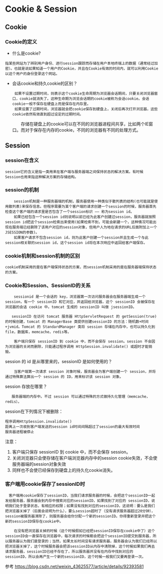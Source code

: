 

# Cookie & Session

## Cookie

### Cookie的定义

* 什么是cookie?

```
指某些网站为了辨别用户身份、进行session跟踪而存储在用户本地终端上的数据（通常经过加密）。也就是说如果知道一个用户的Cookie，并且在Cookie有效的时间内，就可以利用Cookie以这个用户的身份登录这个网站。
```

* 会话cookie和持久cookie的区别？

       如果不设置过期时间，则表示这个cookie生命周期为浏览器会话期间，只要关闭浏览器窗口，cookie就消失了。这种生命期为浏览会话期的cookie被称为会话cookie。会话cookie一般不保存在硬盘上而是保存在内存里。
       如果设置了过期时间，浏览器就会把cookie保存到硬盘上，关闭后再次打开浏览器，这些cookie依然有效直到超过设定的过期时间。
    　　存储在硬盘上的cookie可以在不同的浏览器进程间共享，比如两个IE窗口。而对于保存在内存的cookie，不同的浏览器有不同的处理方式。
## Session

### **session在含义**

```
session它的含义是指一类用来在客户端与服务器端之间保持状态的解决方案。有时候Session也用来指这种解决方案的存储结构。
```

### **session的机制**

```
	session机制是一种服务器端的机制，服务器使用一种类似于散列表的结构(也可能就是使用散列表)来保存信息。但程序需要为某个客户端的请求创建一个session的时候，服务器首先检查这个客户端的请求里是否包含了一个session标识 —— 称为session id。
	如果已经包含一个session id则说明以前已经为此客户创建过session，服务器就按照session id把这个session检索出来使用(如果检索不到，可能会新建一个，这种情况可能出现在服务端已经删除了该用户对应的session对象，但用户人为地在请求的URL后面附加上一个JSESSION的参数)。
	如果客户请求不包含session id，则为此客户创建一个session并且生成一个与此session相关联的session id，这个session id将在本次响应中返回给客户端保存。
```

### cookie机制和session机制的区别

```
cookie机制采用的是在客户端保持状态的方案，而session机制采用的是在服务器端保持状态的方案。 
```

### Cookie和Session、SessionID的关系

```
	sessionid 是一个会话的 key，浏览器第一次访问服务器会在服务器端生成一个 session，有一个 sessionID 和它对应，并返回给浏览器，这个 sessionID 会被保存在浏览器的会话 cookie 中。tomcat 生成的 sessionID 叫做 jsessionID。
```

```
   sessionID 在访问 tomcat 服务器 HttpServletRequest 的 getSession(true) 的时候创建，tomcat 的 ManagerBase 类提供创建sessionID 的方法：随机数+时间+jvmid。Tomcat 的 StandardManager 类将 session 存储在内存中，也可以持久化到 file，数据库，memcache，redis等。
```

```
 	客户端只保存 sessionID 到 cookie 中，而不会保存 session。session 不会因为浏览器的关闭而删除，只能通过程序调用 HttpSession.invalidate() 或超时才能销毁。
```
session 的 id 是从哪里来的，sessionID 是如何使用的？
```
	当客户端第一次请求 session 对象时候，服务器会为客户端创建一个 session，并将通过特殊算法算出一个 session 的 ID，用来标识该 session 对象。
```

session 存放在哪里？

       服务器端的内存中。不过 session 可以通过特殊的方式做持久化管理（memcache，redis）。

session在下列情况下被删除：
```
程序调用HttpSession.invalidate()
距离上一次收到客户端发送的session id时间间隔超过了session的最大有效时间
服务器进程被停止
```

注意：

1. 客户端只保存 sessionID 到 cookie 中，而不会保存 session。
2. 关闭浏览器只会使存储在客户端浏览器内存中的session cookie失效，不会使服务器端的session对象失效
3. 同样也不会使已经保存到硬盘上的持久化cookie消失。

### 客户端用cookie保存了sessionID时

```
　客户端用cookie保存了sessionID，当我们请求服务器的时候，会把这个sessionID一起发给服务器，服务器会到内存中搜索对应的sessionID，如果找到了对应的 sessionID，说明我们处于登录状态，有相应的权限；如果没有找到对应的sessionID，这说明：要么是我们把浏览器关掉了（后面会说明为什么），要么session超时了（没有请求服务器超过20分钟），session被服务器清除了，则服务器会给你分配一个新的sessionID。你得重新登录并把这个新的sessionID保存在cookie中。
```

        在没有把浏览器关掉的时候（这个时候假如已经把sessionID保存在cookie中了）这个sessionID会一直保存在浏览器中，每次请求的时候都会把这个sessionID提交到服务器，所以服务器认为我们是登录的；当然，如果太长时间没有请求服务器，服务器会认为我们已经所以把浏览器关掉了，这个时候服务器会把该sessionID从内存中清除掉，这个时候如果我们再去请求服务器，sessionID已经不存在了，所以服务器并没有在内存中找到对应的 sessionID，所以会再产生一个新的sessionID，这个时候一般我们又要再登录一次。 

参考 https://blog.csdn.net/weixin_43625577/article/details/92393581
